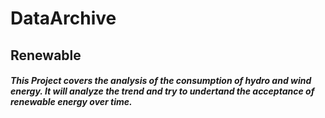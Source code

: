 # DataArchive
## Renewable
##### This Project covers the analysis of the consumption of hydro and wind energy. It will analyze the trend and try to undertand the acceptance of renewable energy over time.
